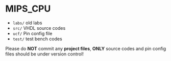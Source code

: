 # MIPS_CPU

- `labs/` old labs
- `src/` VHDL source codes
- `ucf/` Pin config file
- `test/` test bench codes

Please do **NOT** commit any **project files**, **ONLY** source codes and pin config files should be under version control!
